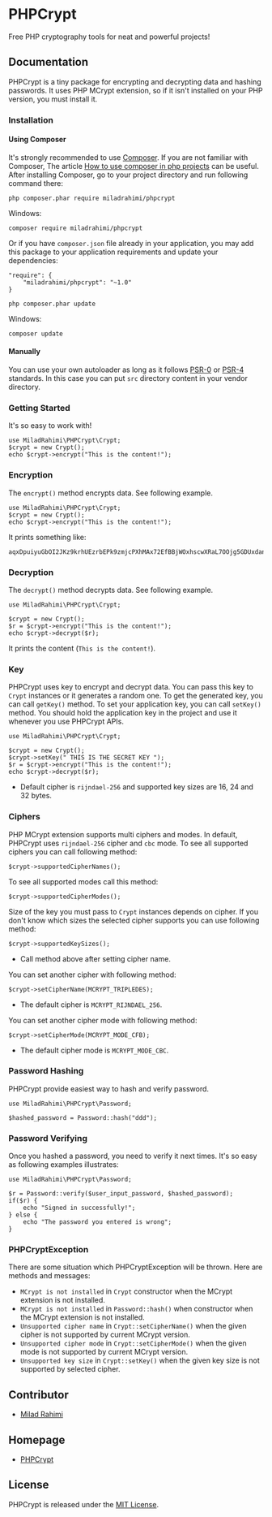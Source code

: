 # PHPCrypt
Free PHP cryptography tools for neat and powerful projects!

## Documentation
PHPCrypt is a tiny package for encrypting and decrypting data and hashing passwords.
It uses PHP MCrypt extension, so if it isn't installed on your PHP version, you must install it.


### Installation
#### Using Composer
It's strongly recommended to use [Composer](http://getcomposer.org).
If you are not familiar with Composer, The article
[How to use composer in php projects](http://miladrahimi.com/blog/2015/04/12/how-to-use-composer-in-php-projects)
can be useful.
After installing Composer, go to your project directory and run following command there:
```
php composer.phar require miladrahimi/phpcrypt
```
Windows:
```
composer require miladrahimi/phpcrypt
```
Or if you have `composer.json` file already in your application,
you may add this package to your application requirements
and update your dependencies:
```
"require": {
    "miladrahimi/phpcrypt": "~1.0"
}
```
```
php composer.phar update
```
Windows:
```
composer update
```
#### Manually
You can use your own autoloader as long as it follows [PSR-0](http://www.php-fig.org/psr/psr-0) or
[PSR-4](http://www.php-fig.org/psr/psr-4) standards.
In this case you can put `src` directory content in your vendor directory.

### Getting Started
It's so easy to work with!
```
use MiladRahimi\PHPCrypt\Crypt;
$crypt = new Crypt();
echo $crypt->encrypt("This is the content!");
```

### Encryption
The `encrypt()` method encrypts data. See following example.
```
use MiladRahimi\PHPCrypt\Crypt;
$crypt = new Crypt();
echo $crypt->encrypt("This is the content!");
```
It prints something like:
```
aqxDpuiyuGbOI2JKz9krhUEzrbEPk9zmjcPXhMAx72EfBBjWOxhscwXRaL7OOjg5GDUxdanOQtmjbjtMZ2sP4Q==
```

### Decryption
The `decrypt()` method decrypts data. See following example.
```
use MiladRahimi\PHPCrypt\Crypt;

$crypt = new Crypt();
$r = $crypt->encrypt("This is the content!");
echo $crypt->decrypt($r);
```
It prints the content (`This is the content!`).

### Key
PHPCrypt uses key to encrypt and decrypt data.
You can pass this key to `Crypt` instances or it generates a random one.
To get the generated key, you can call `getKey()` method.
To set your application key, you can call `setKey()` method.
You should hold the application key in the project and use it whenever you use PHPCrypt APIs.
```
use MiladRahimi\PHPCrypt\Crypt;

$crypt = new Crypt();
$crypt->setKey(" THIS IS THE SECRET KEY ");
$r = $crypt->encrypt("This is the content!");
echo $crypt->decrypt($r);
```
*   Default cipher is `rijndael-256` and supported key sizes are 16, 24 and 32 bytes.

### Ciphers
PHP MCrypt extension supports multi ciphers and modes.
In default, PHPCrypt uses `rijndael-256` cipher and `cbc` mode.
To see all supported ciphers you can call following method:
```
$crypt->supportedCipherNames();
```
To see all supported modes call this method:
```
$crypt->supportedCipherModes();
```
Size of the key you must pass to `Crypt` instances depends on cipher.
If you don't know which sizes the selected cipher supports you can use following method:
```
$crypt->supportedKeySizes();
```
*   Call method above after setting cipher name.

You can set another cipher with following method:
```
$crypt->setCipherName(MCRYPT_TRIPLEDES);
```
*   The default cipher is `MCRYPT_RIJNDAEL_256`.

You can set another cipher mode with following method:
```
$crypt->setCipherMode(MCRYPT_MODE_CFB);
```
*   The default cipher mode is `MCRYPT_MODE_CBC`.

### Password Hashing
PHPCrypt provide easiest way to hash and verify password.
```
use MiladRahimi\PHPCrypt\Password;

$hashed_password = Password::hash("ddd");
```

### Password Verifying
Once you hashed a password, you need to verify it next times.
It's so easy as following examples illustrates:
```
use MiladRahimi\PHPCrypt\Password;

$r = Password::verify($user_input_password, $hashed_password);
if($r) {
    echo "Signed in successfully!";
} else {
    echo "The password you entered is wrong";
}
```

### PHPCryptException
There are some situation which PHPCryptException will be thrown.
Here are methods and messages:
*   `MCrypt is not installed` in `Crypt` constructor when the MCrypt extension is not installed.
*   `MCrypt is not installed` in `Password::hash()` when constructor when the MCrypt extension is not installed.
*   `Unsupported cipher name` in `Crypt::setCipherName()` when the given cipher is not supported by current MCrypt version.
*   `Unsupported cipher mode` in `Crypt::setCipherMode()` when the given mode is not supported by current MCrypt version.
*   `Unsupported key size` in `Crypt::setKey()` when the given key size is not supported by selected cipher.

## Contributor
*	[Milad Rahimi](http://miladrahimi.com)

## Homepage
*   [PHPCrypt](http://miladrahimi.github.io/phpcrypt)

## License
PHPCrypt is released under the [MIT License](http://opensource.org/licenses/mit-license.php).
